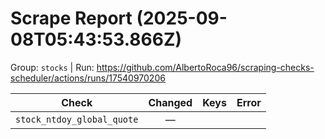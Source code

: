 # Scrape Report (2025-09-08T05:43:53.866Z)

Group: `stocks`  |  Run: https://github.com/AlbertoRoca96/scraping-checks-scheduler/actions/runs/17540970206

| Check | Changed | Keys | Error |
|---|:---:|:--|:--|
| `stock_ntdoy_global_quote` | — |  |  |
